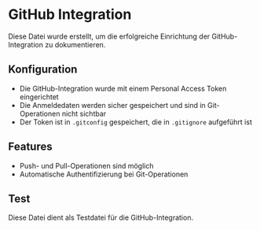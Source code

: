 # GitHub Integration

Diese Datei wurde erstellt, um die erfolgreiche Einrichtung der GitHub-Integration zu dokumentieren.

## Konfiguration

- Die GitHub-Integration wurde mit einem Personal Access Token eingerichtet
- Die Anmeldedaten werden sicher gespeichert und sind in Git-Operationen nicht sichtbar
- Der Token ist in `.gitconfig` gespeichert, die in `.gitignore` aufgeführt ist

## Features

- Push- und Pull-Operationen sind möglich
- Automatische Authentifizierung bei Git-Operationen

## Test

Diese Datei dient als Testdatei für die GitHub-Integration.